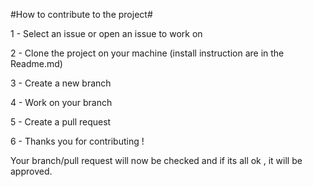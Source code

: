 #How to contribute to the project#

  1 - Select an issue or open an issue to work on
  
  2 - Clone the project on your machine (install instruction are in the Readme.md)
  
  3 - Create a new branch
  
  4 - Work on your branch
  
  5 - Create a pull request 
  
  6 - Thanks you for contributing ! 
  
 
Your branch/pull request will now be checked and if its all ok , it will be approved.
